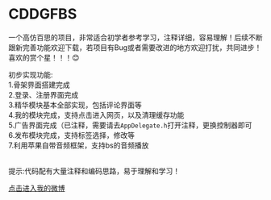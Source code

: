 # CDDGFBS
一个高仿百思的项目，非常适合初学者参考学习，注释详细，容易理解！后续不断跟新完善功能欢迎下载，若项目有Bug或者需要改进的地方欢迎打扰，共同进步！喜欢的赏个星！！！:blush: <br />

初步实现功能: <br />
           1.骨架界面搭建完成 <br />
           2.登录、注册界面完成  <br />
           3.精华模块基本全部实现，包括评论界面等  <br />
           4.我的模块完成，支持点击进入网页，以及清理缓存功能  <br />
           5.广告界面完成（已注释，需要请去`AppDelegate.h`打开注释，更换控制器即可  <br />
           6.发布模块完成，支持标签选择，修改等  <br />
           7.利用苹果自带音频框架，支持bs的音频播放  <br />
           
           
           
提示:代码配有大量注释和编码思路，易于理解和学习！ <br />

[点击进入我的微博](http://weibo.com/u/5605532343) <br />
